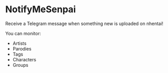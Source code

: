 # NotifyMeSenpai
Receive a Telegram message when something new is uploaded on nhentai!

You can monitor:
- Artists
- Parodies
- Tags
- Characters
- Groups